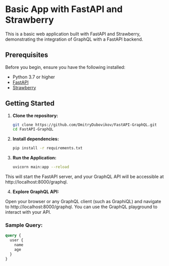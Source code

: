 # Basic App with FastAPI and Strawberry

This is a basic web application built with FastAPI and Strawberry, demonstrating the integration of GraphQL with a FastAPI backend.

## Prerequisites

Before you begin, ensure you have the following installed:

- Python 3.7 or higher
- [FastAPI](https://fastapi.tiangolo.com/)
- [Strawberry](https://strawberry.rocks/)

## Getting Started

1. **Clone the repository:**

   ```bash
   git clone https://github.com/DmitryDubovikov/FastAPI-GraphQL.git
   cd FastAPI-GraphQL
   ```

2. **Install dependencies:**

   ```bash
   pip install -r requirements.txt
   ```
3. **Run the Application:**

   ```bash
   uvicorn main:app --reload
   ```

This will start the FastAPI server, and your GraphQL API will be accessible at http://localhost:8000/graphql.

4. **Explore GraphQL API:**

Open your browser or any GraphQL client (such as GraphiQL) and navigate to http://localhost:8000/graphql. You can use the GraphQL playground to interact with your API.

### Sample Query:

   ```graphql
   query {
     user {
       name
       age
     }
   }
   ```